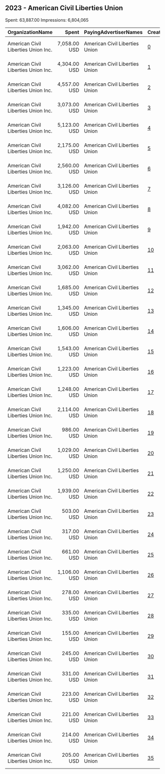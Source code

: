 ## 2023 - American Civil Liberties Union 
Spent: 63,887.00
Impressions: 6,804,065

|OrganizationName|Spent|PayingAdvertiserNames|CreativeUrls|Impressions|Genders|AgeBrackets|CountryCodes|BillingAddresses|CandidateBallotInformation|
|:---|---:|:---|:---|---:|:---|:---|:---|:---|:---|
|American Civil Liberties Union  Inc.|7,058.00 USD|American Civil Liberties Union|[0](https://www.snap.com/political-ads/asset/8f4d704a7f79cb9275d1af7d41b903a01696b62ddad4d45b9b9905937114d8a8?mediaType=jpg)|754,656||18+|united states|"125 Broad St., 18th Floor,New York,10004,US"||
|American Civil Liberties Union  Inc.|4,304.00 USD|American Civil Liberties Union|[1](https://www.snap.com/political-ads/asset/4aa0c2180e308970c9e3e10d2feaa1d40b871adb9308cdb2bc412c387db613ee?mediaType=mp4)|507,828||18+|united states|"125 Broad St., 18th Floor,New York,10004,US"||
|American Civil Liberties Union  Inc.|4,557.00 USD|American Civil Liberties Union|[2](https://www.snap.com/political-ads/asset/4aa0c2180e308970c9e3e10d2feaa1d40b871adb9308cdb2bc412c387db613ee?mediaType=mp4)|451,615||18+|united states|"125 Broad St., 18th Floor,New York,10004,US"||
|American Civil Liberties Union  Inc.|3,073.00 USD|American Civil Liberties Union|[3](https://www.snap.com/political-ads/asset/c823578fe187cf1a6f0deaa010eb4936349825d961cecadc41d64ea93f33475f?mediaType=mp4)|442,692||18+|united states|"125 Broad St., 18th Floor,New York,10004,US"||
|American Civil Liberties Union  Inc.|5,123.00 USD|American Civil Liberties Union|[4](https://www.snap.com/political-ads/asset/8f4d704a7f79cb9275d1af7d41b903a01696b62ddad4d45b9b9905937114d8a8?mediaType=jpg)|421,353||18+|united states|"125 Broad St., 18th Floor,New York,10004,US"||
|American Civil Liberties Union  Inc.|2,175.00 USD|American Civil Liberties Union|[5](https://www.snap.com/political-ads/asset/0d3890afa91cdf38ee689491ef34b960738fbb1d9641d8e2e6c877a78d68231a?mediaType=mp4)|377,727||18+|united states|"125 Broad St., 18th Floor,New York,10004,US"||
|American Civil Liberties Union  Inc.|2,560.00 USD|American Civil Liberties Union|[6](https://www.snap.com/political-ads/asset/c823578fe187cf1a6f0deaa010eb4936349825d961cecadc41d64ea93f33475f?mediaType=mp4)|359,870||18+|united states|"125 Broad St., 18th Floor,New York,10004,US"||
|American Civil Liberties Union  Inc.|3,126.00 USD|American Civil Liberties Union|[7](https://www.snap.com/political-ads/asset/4dc906fcf327bf45108f1f987d8e6160ce2d86d79e2b8b5c2148e8a0d07d632d?mediaType=mp4)|359,600||18+|united states|"125 Broad St., 18th Floor,New York,10004,US"||
|American Civil Liberties Union  Inc.|4,082.00 USD|American Civil Liberties Union|[8](https://www.snap.com/political-ads/asset/8f4d704a7f79cb9275d1af7d41b903a01696b62ddad4d45b9b9905937114d8a8?mediaType=jpg)|358,191||18+|united states|"125 Broad St., 18th Floor,New York,10004,US"||
|American Civil Liberties Union  Inc.|1,942.00 USD|American Civil Liberties Union|[9](https://www.snap.com/political-ads/asset/0d3890afa91cdf38ee689491ef34b960738fbb1d9641d8e2e6c877a78d68231a?mediaType=mp4)|321,417||18+|united states|"125 Broad St., 18th Floor,New York,10004,US"||
|American Civil Liberties Union  Inc.|2,063.00 USD|American Civil Liberties Union|[10](https://www.snap.com/political-ads/asset/4dc906fcf327bf45108f1f987d8e6160ce2d86d79e2b8b5c2148e8a0d07d632d?mediaType=mp4)|288,408||18+|united states|"125 Broad St., 18th Floor,New York,10004,US"||
|American Civil Liberties Union  Inc.|3,062.00 USD|American Civil Liberties Union|[11](https://www.snap.com/political-ads/asset/4aa0c2180e308970c9e3e10d2feaa1d40b871adb9308cdb2bc412c387db613ee?mediaType=mp4)|259,570||18+|united states|"125 Broad St., 18th Floor,New York,10004,US"||
|American Civil Liberties Union  Inc.|1,685.00 USD|American Civil Liberties Union|[12](https://www.snap.com/political-ads/asset/4dc906fcf327bf45108f1f987d8e6160ce2d86d79e2b8b5c2148e8a0d07d632d?mediaType=mp4)|240,885||18+|united states|"125 Broad St., 18th Floor,New York,10004,US"||
|American Civil Liberties Union  Inc.|1,345.00 USD|American Civil Liberties Union|[13](https://www.snap.com/political-ads/asset/00b1832c497729dd270a83fdd2672270fd8fbb3bdaf281abff8ec1b33eaf2254?mediaType=mp4)|222,856||18+|united states|"125 Broad St., 18th Floor,New York,10004,US"||
|American Civil Liberties Union  Inc.|1,606.00 USD|American Civil Liberties Union|[14](https://www.snap.com/political-ads/asset/c823578fe187cf1a6f0deaa010eb4936349825d961cecadc41d64ea93f33475f?mediaType=mp4)|206,939||18+|united states|"125 Broad St., 18th Floor,New York,10004,US"||
|American Civil Liberties Union  Inc.|1,543.00 USD|American Civil Liberties Union|[15](https://www.snap.com/political-ads/asset/0d3890afa91cdf38ee689491ef34b960738fbb1d9641d8e2e6c877a78d68231a?mediaType=mp4)|193,619||18+|united states|"125 Broad St., 18th Floor,New York,10004,US"||
|American Civil Liberties Union  Inc.|1,223.00 USD|American Civil Liberties Union|[16](https://www.snap.com/political-ads/asset/00b1832c497729dd270a83fdd2672270fd8fbb3bdaf281abff8ec1b33eaf2254?mediaType=mp4)|188,635||18+|united states|"125 Broad St., 18th Floor,New York,10004,US"||
|American Civil Liberties Union  Inc.|1,248.00 USD|American Civil Liberties Union|[17](https://www.snap.com/political-ads/asset/0fcf3469bdbf68a3f712a26180ad6c07af0b754469304d7f169be4317d5e747d?mediaType=png)|110,313||18+|united states|"125 Broad St., 18th Floor,New York,10004,US"||
|American Civil Liberties Union  Inc.|2,114.00 USD|American Civil Liberties Union|[18](https://www.snap.com/political-ads/asset/df2669133aa9f7188d06119850ade33800c5551f3f2e54df5b4378355ceff6ce?mediaType=mp4)|88,867||18+|united states|"125 Broad St., 18th Floor,New York,10004,US"||
|American Civil Liberties Union  Inc.|986.00 USD|American Civil Liberties Union|[19](https://www.snap.com/political-ads/asset/0fcf3469bdbf68a3f712a26180ad6c07af0b754469304d7f169be4317d5e747d?mediaType=png)|83,312||18+|united states|"125 Broad St., 18th Floor,New York,10004,US"||
|American Civil Liberties Union  Inc.|1,029.00 USD|American Civil Liberties Union|[20](https://www.snap.com/political-ads/asset/0fcf3469bdbf68a3f712a26180ad6c07af0b754469304d7f169be4317d5e747d?mediaType=png)|74,281||18+|united states|"125 Broad St., 18th Floor,New York,10004,US"||
|American Civil Liberties Union  Inc.|1,250.00 USD|American Civil Liberties Union|[21](https://www.snap.com/political-ads/asset/00afb53876aca44bdfc137ee45145264db7b1966b6ff75eac55b84778bd266c7?mediaType=jpg)|70,730||18+|united states|"125 Broad St., 18th Floor,New York,10004,US"||
|American Civil Liberties Union  Inc.|1,939.00 USD|American Civil Liberties Union|[22](https://www.snap.com/political-ads/asset/df2669133aa9f7188d06119850ade33800c5551f3f2e54df5b4378355ceff6ce?mediaType=mp4)|65,604||18+|united states|"125 Broad St., 18th Floor,New York,10004,US"||
|American Civil Liberties Union  Inc.|503.00 USD|American Civil Liberties Union|[23](https://www.snap.com/political-ads/asset/fb77b4a5908ddbede868cd321de5730ec08d6499a91a03f183d6c896aa863c27?mediaType=mp4)|63,244||18+|united states|"125 Broad St., 18th Floor,New York,10004,US"||
|American Civil Liberties Union  Inc.|317.00 USD|American Civil Liberties Union|[24](https://www.snap.com/political-ads/asset/00b1832c497729dd270a83fdd2672270fd8fbb3bdaf281abff8ec1b33eaf2254?mediaType=mp4)|43,037||18+|united states|"125 Broad St., 18th Floor,New York,10004,US"||
|American Civil Liberties Union  Inc.|661.00 USD|American Civil Liberties Union|[25](https://www.snap.com/political-ads/asset/ecdef9f8b9507486a27edc16a3bae51b92111f57f42b82ca89eb6f87d6bed66b?mediaType=jpg)|42,111||18+|united states|"125 Broad St., 18th Floor,New York,10004,US"||
|American Civil Liberties Union  Inc.|1,106.00 USD|American Civil Liberties Union|[26](https://www.snap.com/political-ads/asset/df2669133aa9f7188d06119850ade33800c5551f3f2e54df5b4378355ceff6ce?mediaType=mp4)|41,772||18+|united states|"125 Broad St., 18th Floor,New York,10004,US"||
|American Civil Liberties Union  Inc.|278.00 USD|American Civil Liberties Union|[27](https://www.snap.com/political-ads/asset/fb77b4a5908ddbede868cd321de5730ec08d6499a91a03f183d6c896aa863c27?mediaType=mp4)|28,510||18+|united states|"125 Broad St., 18th Floor,New York,10004,US"||
|American Civil Liberties Union  Inc.|335.00 USD|American Civil Liberties Union|[28](https://www.snap.com/political-ads/asset/7e92f18d0391b2a72dc0ee386bb22f97cdbcc5af5cc81bb5f40b9e542e532dae?mediaType=jpg)|24,803||18+|united states|"125 Broad St., 18th Floor,New York,10004,US"||
|American Civil Liberties Union  Inc.|155.00 USD|American Civil Liberties Union|[29](https://www.snap.com/political-ads/asset/fb77b4a5908ddbede868cd321de5730ec08d6499a91a03f183d6c896aa863c27?mediaType=mp4)|21,107||18+|united states|"125 Broad St., 18th Floor,New York,10004,US"||
|American Civil Liberties Union  Inc.|245.00 USD|American Civil Liberties Union|[30](https://www.snap.com/political-ads/asset/4ad677592fa8acd00bb36f5fab15ffb0f60b596686d716dcd881134f5f5410bd?mediaType=mp4)|19,300||18+|united states|"125 Broad St., 18th Floor,New York,10004,US"||
|American Civil Liberties Union  Inc.|331.00 USD|American Civil Liberties Union|[31](https://www.snap.com/political-ads/asset/0284ff5db5b3865d3e43065cf1d9bc0f9a98aa52dd8c223b0d1e7590bf2e5adb?mediaType=jpg)|19,142||18+|united states|"125 Broad St., 18th Floor,New York,10004,US"||
|American Civil Liberties Union  Inc.|223.00 USD|American Civil Liberties Union|[32](https://www.snap.com/political-ads/asset/7e92f18d0391b2a72dc0ee386bb22f97cdbcc5af5cc81bb5f40b9e542e532dae?mediaType=jpg)|15,220||18+|united states|"125 Broad St., 18th Floor,New York,10004,US"||
|American Civil Liberties Union  Inc.|221.00 USD|American Civil Liberties Union|[33](https://www.snap.com/political-ads/asset/7e92f18d0391b2a72dc0ee386bb22f97cdbcc5af5cc81bb5f40b9e542e532dae?mediaType=jpg)|14,960||18+|united states|"125 Broad St., 18th Floor,New York,10004,US"||
|American Civil Liberties Union  Inc.|214.00 USD|American Civil Liberties Union|[34](https://www.snap.com/political-ads/asset/4ad677592fa8acd00bb36f5fab15ffb0f60b596686d716dcd881134f5f5410bd?mediaType=mp4)|14,941||18+|united states|"125 Broad St., 18th Floor,New York,10004,US"||
|American Civil Liberties Union  Inc.|205.00 USD|American Civil Liberties Union|[35](https://www.snap.com/political-ads/asset/4ad677592fa8acd00bb36f5fab15ffb0f60b596686d716dcd881134f5f5410bd?mediaType=mp4)|6,950||18+|united states|"125 Broad St., 18th Floor,New York,10004,US"||
